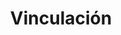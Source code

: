 ---
layout: page
title: Vinculación
nav: true
nav_order: 4
dropdown: true
children: 
    - title: Acuerdos de colaboración
      permalink: /vinculacion/
    - title: divider
    - title: Encuesta para empleadores
      permalink: /encuestas1/
    - title: divider
    - title: Encuesta para especialistas
      permalink: /encuestas2/
    - title: divider
    - title: Encuesta para prospectos
      permalink: /encuestas3/
    - title: divider
---